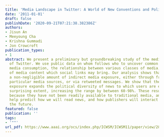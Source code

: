 ```yaml
---
title: 'Media Landscape in Twitter: A World of New Conventions and Political Diversity'
date: '2011-01-01'
draft: false
publishDate: '2020-09-21T07:21:38.382386Z'
authors:
- Jisun An
- Meeyoung Cha
- Krishna Gummadi
- Jon Crowcroft
publication_types:
- 1
abstract: We present a preliminary but groundbreaking study of the media landscape
  of Twitter. We use public data on whom follows who to uncover common behaviour in
  media consumption, the relationship between various classes of media, and the diversity
  of media content which social links may bring. Our analysis shows that there is
  a non-negligible amount of indirect media exposure, either through friends who follow
  particular media sources, or via retweeted messages. We show that the indirect media
  exposure expands the political diversity of news to which users are exposed to a
  surprising extent, increasing the range by between 60-98%. These results are valuable
  because they have not been readily available to traditional media, and they can
  help predict how we will read news, and how publishers will interact with us in
  the future.
featured: false
publication: ''
tags:
- '""'
url_pdf: https://www.aaai.org/ocs/index.php/ICWSM/ICWSM11/paper/view/2825
---
```


